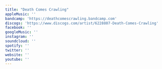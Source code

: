 ```yaml
---
title: "Death Comes Crawling"
appleMusic: ''
bandcamp: 'https://deathcomescrawling.bandcamp.com'
discogs: 'https://www.discogs.com/artist/6228807-Death-Comes-Crawling'
facebook: ''
googleMusic: ''
instagram: ''
soundcloud: ''
spotify: ''
twitter: ''
website: ''
youtube: ''
---
```

